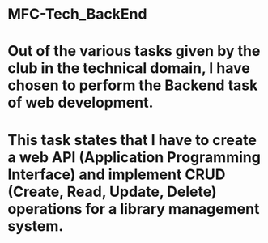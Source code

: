 # MFC-Tech_BackEnd
# Out of the various tasks given by the club in the technical domain, I have chosen to perform the Backend task of web development.
# This task states that I have to create a web API (Application Programming Interface) and implement CRUD (Create, Read, Update, Delete) operations for a library management system.


